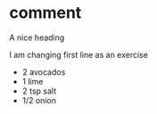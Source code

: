 # comment
A nice heading

I am changing first line as an exercise
- 2 avocados
- 1 lime 
- 2 tsp salt
- 1/2 onion
